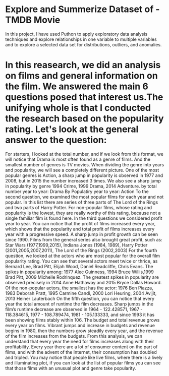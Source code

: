 # Explore and Summerize Dataset of - TMDB Movie 
In this project, I have used Puthon to apply exploratory data analysis techniques and explore relationships in one variable to multiple variables and to explore a selected data set for distributions, outliers, and anomalies.

# In this reasearch, we did an analysis on films and general information on the film. We answered the main 6 questions posed that interest us.The unifying whole is that I conducted the research based on the popularity rating. Let's look at the general answer to the question:

For starters, I looked at the total number, and if we look from this format, we will notice that Drama is most often found as a genre of films. And the smallest number of genres is TV movies. When dividing the genre into years and popularity, we will see a completely different picture. One of the most popular genres is Action, a sharp jump in popularity is observed in 1977 and 2008, but in 2015 the number increased 3 times. We also see a sharp jump in popularity by genre 1994 Crime, 1999 Drama, 2014 Adventure. by total number year to year: Drama By Populatiry year to year: Action
To the second question, we examined the most popular films for each year and not popular. In this list there are series of three parts of The Lord of the Rings and two parts of Harry Potter. For non-popular films, whose rating and popularity is the lowest, they are really worthy of this rating, because not a single familiar film is found here.
In the third questions we considered profit year to year. You can notice that the profit of films increased every year, which shows that the popularity and total profit of films increases every year with a progressive speed. A sharp jump in profit growth can be seen since 1990. Films from the general series also brought great profit, such as: Star Wars (1977,1999,2015), Indiana Jones (1984, 1989), Harry Potter (2001,2005,2007,2011), The Lord of the Rings (2002,2003)
For the fourth question, we looked at the actors who are most popular for the overall film popularity rating. You can see that several actors meet twice or thrice, as Bernard Lee, Brad Pitt, Elijah Wood, Daniel Readcliffe, Chris Evans. The spikes in popularity among: 1977 Alec Guinness, 1994 Bruce Willis,1999 Brad Pitt, 2009 Michelle Rodrinquez. The greatest spikes in popularity are observed precisely in 2014 Anne Hathaway and 2015 Bryce Dallas Howard. Of the non-popular actors, the smallest has the actor: 1976 Ben Piazza, 1983 Deborah Pratt, 1995 Carmine Candi, 2000 Lori Heuring, 2004 Avijit, 2013 Heiner Lauterbach
On the fifth question, you can notice that every year the total amount of runtime the film decreases. Sharp jumps in the film’s runtime decrease are observed in 1964 - 122.428571, 1967 - 118.384615, 1977 - 108.789474, 1981 - 105.133333, and since 1993 it has been showing films stably within 106.
The budget and total revenue grows every year on films. Vibrant jumps and increase in budgets and revenue begins in 1980, then the numbers grow steadily every year, and the revenue of the film increases from the budgets.
From this analysis, we can understand that every year the need for films increases along with their profitability. Every year there are a lot of consumer content on the part of films, and with the advent of the Internet, their consumption has doubled and tripled. You may notice that people like live films, where there is a lively and illuminating plot, if you can look at the list of popular films you can see that those films with an unusual plot and genre take popularity.
